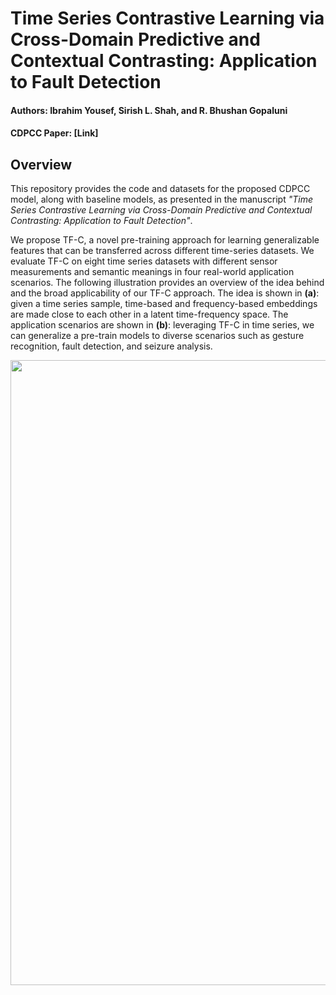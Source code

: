 # Time Series Contrastive Learning via Cross-Domain Predictive and Contextual Contrasting: Application to Fault Detection

#### Authors: Ibrahim Yousef, Sirish L. Shah, and R. Bhushan Gopaluni

#### CDPCC Paper: [Link]

## Overview 

This repository provides the code and datasets for the proposed CDPCC model, along with baseline models, as presented in the manuscript *"Time Series Contrastive Learning via Cross-Domain Predictive and Contextual Contrasting: Application to Fault Detection"*.

We propose TF-C, a novel pre-training approach for learning generalizable features that can be transferred across different time-series datasets. We evaluate TF-C on eight time series datasets with different sensor measurements and semantic meanings in four real-world application scenarios. The following illustration provides an overview of the idea behind and the broad applicability of our TF-C approach. The idea is shown in **(a)**: given a time series sample, time-based and frequency-based embeddings are made close to each other in a latent time-frequency space. The application scenarios are shown in **(b)**: leveraging TF-C in time series, we can generalize a pre-train models to diverse scenarios such as gesture recognition, fault detection, and seizure analysis.
<!-- Then we fine-tune the models to a small, problem-specific dataset for performing time series classification tasks. -->

<p align="center">
    <img src="images/fig1.png" width="1000" align="center">
</p>
